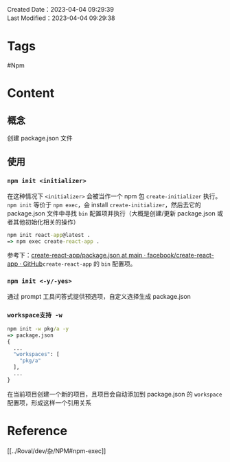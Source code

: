 Created Date：2023-04-04 09:29:39  
Last Modified：2023-04-04 09:29:38

# Tags

#Npm

# Content

## 概念

创建 package.json 文件

## 使用

### `npm init <initializer>`

在这种情况下 `<initializer>` 会被当作一个 npm 包 `create-initializer` 执行。`npm init` 等价于 `npm exec`，会 install `create-initializer`，然后去它的 package.json 文件中寻找 `bin` 配置项并执行（大概是创建/更新 package.json 或者其他初始化相关的操作）

```cmd
npm init react-app@latest .
=> npm exec create-react-app .
```

参考下：[create-react-app/package.json at main · facebook/create-react-app · GitHub](https://github.com/facebook/create-react-app/blob/main/packages/create-react-app/package.json)`create-react-app` 的 `bin` 配置项。

### `npm init <-y/-yes>`

通过 prompt 工具问答式提供预选项，自定义选择生成 package.json

### `workspace支持 -w`

```cmd
npm init -w pkg/a -y
=> package.json
{
  ...
  "workspaces": [
    "pkg/a"
  ],
  ...
}
```

在当前项目创建一个新的项目，且项目会自动添加到 package.json 的 `workspace` 配置项，形成这样一个引用关系

# Reference

[[../Roval/dev/杂/NPM#npm-exec]]
